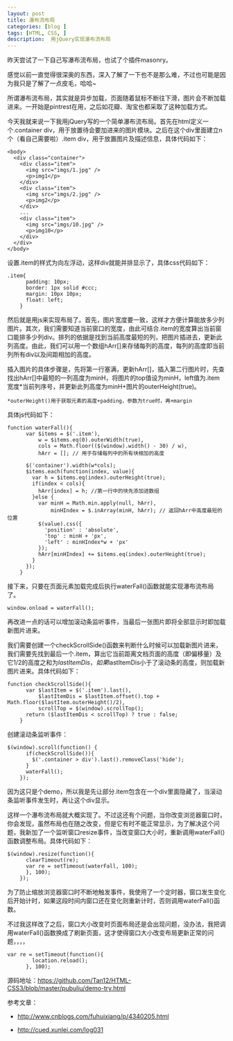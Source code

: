 ```yaml
---
layout: post
title: 瀑布流布局
categories: [blog ]
tags: [HTML, CSS, ]
description:  用jQuery实现瀑布流布局
---
```


昨天尝试了一下自己写瀑布流布局，也试了个插件masonry。

感觉以前一直觉得很深奥的东西，深入了解了一下也不是那么难，不过也可能是因为我只是了解了一点皮毛，哈哈~

所谓瀑布流布局，其实就是异步加载，页面随着鼠标不断往下滑，图片会不断加载进来。一开始是pintrest在用，之后如花瓣、淘宝也都采取了这种加载方式。

今天我就来说一下我用jQuery写的一个简单瀑布流布局。首先在html定义一个.container div，用于放置待会要加进来的图片模块。之后在这个div里面建立n个（看自己需要啦）.item div，用于放置图片及描述信息，具体代码如下：

```
<body>
  <div class="container">
    <div class="item">
      <img src="imgs/1.jpg" />
      <p>img1</p>
    </div>
    <div class="item">
      <img src="imgs/2.jpg" />
      <p>img2</p>
    </div>
    ...
    <div class="item">
      <img src="imgs/10.jpg" />
      <p>img10</p>
    </div>
  </div>
</body>
```

设置.item的样式为向左浮动，这样div就能并排显示了，具体css代码如下：

```
.item{
      padding: 10px;
      border: 1px solid #ccc;
      margin: 10px 10px;
      float: left;
    }
```

然后就是用js来实现布局了。首先，图片宽度要一致，这样才方便计算能放多少列图片。其次，我们需要知道当前窗口的宽度，由此可结合.item的宽度算出当前窗口能排多少列div。排列的依据是找到当前高度最短的列，把图片插进去，更新此列高度。由此，我们可以用一个数组hArr[]来存储每列的高度，每列的高度即当前列所有div以及间距相加的高度。

插入图片的具体步骤是，先将第一行塞满，更新hArr[]，插入第二行图片时，先查找出hArr[]中最短的一列高度为minH，将图片的top值设为minH，left值为.item宽度*当前列序号，并更新此列高度为minH+图片的outerHeight(true)。
    
    *outerHeight()用于获取元素的高度+padding，参数为true时，再+margin
     
具体js代码如下：

```
function waterFall(){
      var $items = $('.item'),
          w = $items.eq(0).outerWidth(true),
          cols = Math.floor(($(window).width() - 30) / w),
          hArr = []; // 用于存储每列中的所有块相加的高度

      $('container').width(w*cols);
      $items.each(function(index, value){
        var h = $items.eq(index).outerHeight(true);
        if(index < cols){
          hArr[index] = h; //第一行中的块先添加进数组
        }else {
          var minH = Math.min.apply(null, hArr),
              minHIndex = $.inArray(minH, hArr); // 返回hArr中高度最短的位置
          $(value).css({
            'position' : 'absolute',
            'top' : minH + 'px',
            'left' : minHIndex*w + 'px'
          });
          hArr[minHIndex] += $items.eq(index).outerHeight(true);
        }
      });
    }
```

接下来，只要在页面元素加载完成后执行waterFall()函数就能实现瀑布流布局了。

```
window.onload = waterFall();
```

再改进一点的话可以增加滚动条监听事件，当最后一张图片即将全部显示时即加载新图片进来。

我们需要创建一个checkScrollSide()函数来判断什么时候可以加载新图片进来，我们需要先找到最后一个.item，算出它当前距离文档页面的高度（即偏移量）及它1/2的高度之和为$lastItemDis，如果$lastItemDis小于了滚动条的高度，则加载新图片进来。具体代码如下：

```
function checkScrollSide(){
      var $lastItem = $('.item').last(),
          $lastItemDis = $lastItem.offset().top + Math.floor($lastItem.outerHeight()/2),
          scrollTop = $(window).scrollTop();
      return ($lastItemDis < scrollTop) ? true : false;
    }
```

创建滚动条监听事件：

```
$(window).scroll(function() {
      if(checkScrollSide()){
        $('.container > div').last().removeClass('hide');
      }
      waterFall();
    });
```

因为这只是个demo，所以我是先让部分.item包含在一个div里面隐藏了，当滚动条监听事件发生时，再让这个div显示。

这样一个瀑布流布局就大概实现了。不过这还有个问题，当你改变浏览器窗口时，你会发现，虽然布局也在随之改变，但是它有时不能正常显示，为了解决这个问题，我新加了一个监听窗口resize事件，当改变窗口大小时，重新调用waterFall()函数调整布局。具体代码如下：

```
$(window).resize(function(){
      clearTimeout(re);
      var re = setTimeout(waterFall, 100);
      }, 100);
    });
```

为了防止缩放浏览器窗口时不断地触发事件，我使用了一个定时器，窗口发生变化后开始计时，如果这段时间内窗口还在变化则重新计时，否则调用waterFall()函数。

不过我这样改了之后，窗口大小改变时页面布局还是会出现问题，没办法，我把调用waterFall()函数换成了刷新页面，这才使得窗口大小改变布局更新正常的问题，，，，

```
var re = setTimeout(function(){
        location.reload();
      }, 100);
```

源码地址：https://github.com/Tan12/HTML-CSS3/blob/master/pubuliu/demo-try.html

参考文章：

* http://www.cnblogs.com/fuhuixiang/p/4340205.html

* http://cued.xunlei.com/log031
